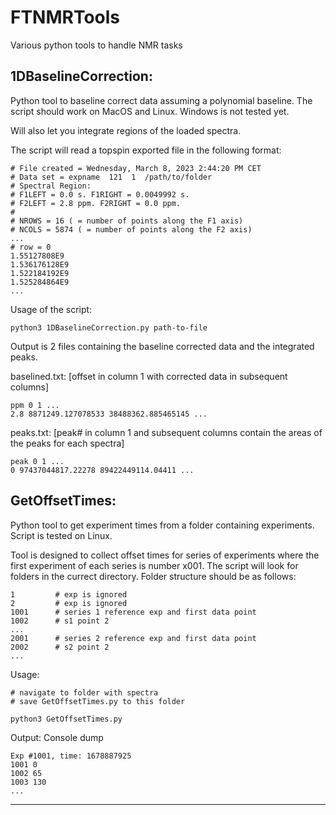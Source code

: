 # FTNMRTools

Various python tools to handle NMR tasks

## 1DBaselineCorrection:

Python tool to baseline correct data assuming a polynomial baseline. The script should work on MacOS and Linux. Windows is not tested yet.

Will also let you integrate regions of the loaded spectra.

The script will read a topspin exported file in the following format:

```
# File created = Wednesday, March 8, 2023 2:44:20 PM CET
# Data set = expname  121  1  /path/to/folder
# Spectral Region:
# F1LEFT = 0.0 s. F1RIGHT = 0.0049992 s.
# F2LEFT = 2.8 ppm. F2RIGHT = 0.0 ppm.
#
# NROWS = 16 ( = number of points along the F1 axis)
# NCOLS = 5874 ( = number of points along the F2 axis)
...
# row = 0
1.55127808E9
1.536176128E9
1.522184192E9
1.525284864E9
...
```

Usage of the script:
```
python3 1DBaselineCorrection.py path-to-file
```
Output is 2 files containing the baseline corrected data and the integrated peaks.

baselined.txt: [offset in column 1 with corrected data in subsequent columns]
```
ppm 0 1 ...
2.8 8871249.127078533 38488362.885465145 ...
```

peaks.txt: [peak# in column 1 and subsequent columns contain the areas of the peaks for each spectra]
```
peak 0 1 ... 
0 97437044817.22278 89422449114.04411 ...
```
## GetOffsetTimes:

Python tool to get experiment times from a folder containing experiments. Script is tested on Linux.

Tool is designed to collect offset times for series of experiments where the first experiment of each series is number x001. The script will look for folders in the currect directory.
Folder structure should be as follows:
```
1         # exp is ignored
2         # exp is ignored
1001      # series 1 reference exp and first data point
1002      # s1 point 2
...
2001      # series 2 reference exp and first data point
2002      # s2 point 2
...
```

Usage:
```
# navigate to folder with spectra
# save GetOffsetTimes.py to this folder

python3 GetOffsetTimes.py
```

Output: Console dump
```
Exp #1001, time: 1678887925
1001 0
1002 65
1003 130
...
```

------

